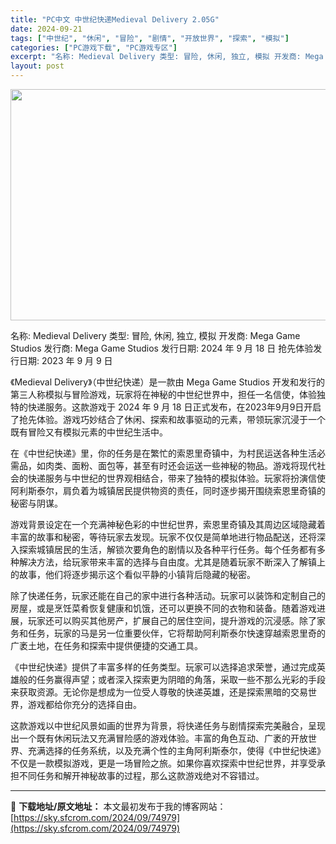 ```yaml
---
title: "PC中文 中世纪快递Medieval Delivery 2.05G"
date: 2024-09-21
tags: ["中世纪", "休闲", "冒险", "剧情", "开放世界", "探索", "模拟"]
categories: ["PC游戏下载", "PC游戏专区"]
excerpt: "名称: Medieval Delivery 类型: 冒险, 休闲, 独立, 模拟 开发商: Mega Game Studios 发行商: Mega Game Studios 发行日期: 2024 年 9 月 18 日 抢先体验发行日期: 2023 年 9 月 9 日 《Medieval Delive&hellip;"
layout: post
---
```


<img class="aligncenter size-full wp-image-74980" src="https://sky.sfcrom.com/wp-content/uploads/2024/09/2024092105500778.webp" alt="" width="660" height="370" />

名称: Medieval Delivery
类型: 冒险, 休闲, 独立, 模拟
开发商: Mega Game Studios
发行商: Mega Game Studios
发行日期: 2024 年 9 月 18 日
抢先体验发行日期: 2023 年 9 月 9 日

《Medieval Delivery》（中世纪快递）是一款由 Mega Game Studios 开发和发行的第三人称模拟与冒险游戏，玩家将在神秘的中世纪世界中，担任一名信使，体验独特的快递服务。这款游戏于 2024 年 9 月 18 日正式发布，在2023年9月9日开启了抢先体验。游戏巧妙结合了休闲、探索和故事驱动的元素，带领玩家沉浸于一个既有冒险又有模拟元素的中世纪生活中。

在《中世纪快递》里，你的任务是在繁忙的索恩里奇镇中，为村民运送各种生活必需品，如肉类、面粉、面包等，甚至有时还会运送一些神秘的物品。游戏将现代社会的快递服务与中世纪的世界观相结合，带来了独特的模拟体验。玩家将扮演信使阿利斯泰尔，肩负着为城镇居民提供物资的责任，同时逐步揭开围绕索恩里奇镇的秘密与阴谋。

游戏背景设定在一个充满神秘色彩的中世纪世界，索恩里奇镇及其周边区域隐藏着丰富的故事和秘密，等待玩家去发现。玩家不仅仅是简单地进行物品配送，还将深入探索城镇居民的生活，解锁次要角色的剧情以及各种平行任务。每个任务都有多种解决方法，给玩家带来丰富的选择与自由度。尤其是随着玩家不断深入了解镇上的故事，他们将逐步揭示这个看似平静的小镇背后隐藏的秘密。

除了快递任务，玩家还能在自己的家中进行各种活动。玩家可以装饰和定制自己的房屋，或是烹饪菜肴恢复健康和饥饿，还可以更换不同的衣物和装备。随着游戏进展，玩家还可以购买其他房产，扩展自己的居住空间，提升游戏的沉浸感。除了家务和任务，玩家的马是另一位重要伙伴，它将帮助阿利斯泰尔快速穿越索恩里奇的广袤土地，在任务和探索中提供便捷的交通工具。

《中世纪快递》提供了丰富多样的任务类型。玩家可以选择追求荣誉，通过完成英雄般的任务赢得声望；或者深入探索更为阴暗的角落，采取一些不那么光彩的手段来获取资源。无论你是想成为一位受人尊敬的快递英雄，还是探索黑暗的交易世界，游戏都给你充分的选择自由。

这款游戏以中世纪风景如画的世界为背景，将快递任务与剧情探索完美融合，呈现出一个既有休闲玩法又充满冒险感的游戏体验。丰富的角色互动、广袤的开放世界、充满选择的任务系统，以及充满个性的主角阿利斯泰尔，使得《中世纪快递》不仅是一款模拟游戏，更是一场冒险之旅。如果你喜欢探索中世纪世界，并享受承担不同任务和解开神秘故事的过程，那么这款游戏绝对不容错过。

---
📖 **下载地址/原文地址：** 本文最初发布于我的博客网站：[https://sky.sfcrom.com/2024/09/74979](https://sky.sfcrom.com/2024/09/74979)
